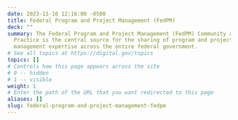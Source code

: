 ```yaml
---
date: 2023-11-16 12:16:00 -0500
title: Federal Program and Project Management (FedPM)
deck: ""
summary: The Federal Program and Project Management (FedPM) Community of
  Practice is the central source for the sharing of program and project
  management expertise across the entire federal government.
# See all topics at https://digital.gov/topics
topics: []
# Controls how this page appears across the site
# 0 -- hidden
# 1 -- visible
weight: 1
# Enter the path of the URL that you want redirected to this page
aliases: []
slug: federal-program-and-project-management-fedpm
---
```

